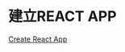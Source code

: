 # 建立REACT APP
[Create React App](https://reactjs.org/docs/create-a-new-react-app.html#create-react-app)
